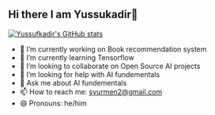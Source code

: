 ## Hi there I am Yussukadir👋

[![Yussufkadir's GitHub stats](https://github-readme-stats.vercel.app/api?username=yussufkadir&show_icons=true&theme=radical)](https://github.com/yussufkadir/github-readme-stats)

- 🔭 I’m currently working on Book recommendation system
- 🌱 I’m currently learning Tensorflow
- 👯 I’m looking to collaborate on Open Source AI projects
- 🤔 I’m looking for help with AI fundementals
- 💬 Ask me about AI fundementals
- 📫 How to reach me: syurmen2@gmail.com
- 😄 Pronouns: he/him

  
